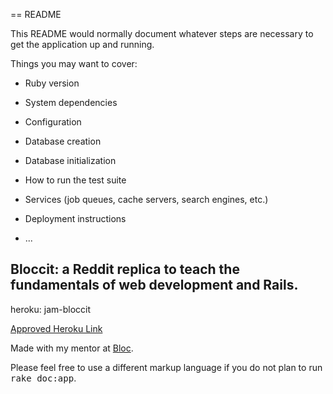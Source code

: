 == README

This README would normally document whatever steps are necessary to get the
application up and running.

Things you may want to cover:

* Ruby version

* System dependencies

* Configuration

* Database creation

* Database initialization

* How to run the test suite

* Services (job queues, cache servers, search engines, etc.)

* Deployment instructions

* ...

## Bloccit: a Reddit replica to teach the fundamentals of web development and Rails.

heroku:  jam-bloccit

<a href=“heroku.jam-bloccit.com”>Approved Heroku Link</a>

Made with my mentor at [Bloc](http://bloc.io).

Please feel free to use a different markup language if you do not plan to run
<tt>rake doc:app</tt>.

